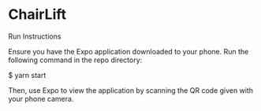 # ChairLift

Run Instructions

Ensure you have the Expo application downloaded to your phone. Run the following command in the repo directory:

$ yarn start

Then, use Expo to view the application by scanning the QR code given with your phone camera. 
